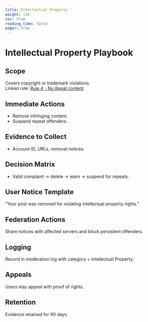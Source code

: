 ```yaml
---
title: Intellectual Property
weight: 110
toc: true
reading_time: false
pager: true
---
```


# Intellectual Property Playbook

## Scope
Covers copyright or trademark violations.  
Linked rule: [Rule 4 - No illegal content](/docs/policies/rules/04_no-illegal-content/).

## Immediate Actions
- Remove infringing content.  
- Suspend repeat offenders.

## Evidence to Collect
- Account ID, URLs, removal notices.

## Decision Matrix
- Valid complaint -> delete -> warn -> suspend for repeats.

## User Notice Template
"Your post was removed for violating intellectual property rights."

## Federation Actions
Share notices with affected servers and block persistent offenders.

## Logging
Record in moderation log with category = Intellectual Property.

## Appeals
Users may appeal with proof of rights.

## Retention
Evidence retained for 90 days.
